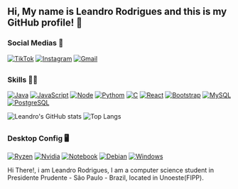## Hi, My name is Leandro Rodrigues and this is my GitHub profile! 👋

### Social Medias 🤳
[![TikTok](https://img.shields.io/badge/TikTok-000000?style=for-the-badge&logo=tiktok&logoColor=69C9D0)](https://www.tiktok.com/@lleandro_rodrigzz)
[![Instagram](https://img.shields.io/badge/Instagram-000000?style=for-the-badge&logo=instagram&logoColor=EE1D52)](https://www.instagram.com/lleandro.rodrigzz/)
[![Gmail](https://img.shields.io/badge/Gmail-000000?style=for-the-badge&logo=gmail&logoColor=D14836)](mailto:leandromarcoscasse@gmail.com)



##

### Skills 🧑‍💻
[![Java](https://img.shields.io/badge/Java-ED8B00?style=for-the-badge&logo=openjdk&logoColor=white)]()
[![JavaScript](https://img.shields.io/badge/JavaScript-F7DF1E?style=for-the-badge&logo=javascript&logoColor=black)]()
[![Node](https://img.shields.io/badge/Node.js-43853D?style=for-the-badge&logo=node.js&logoColor=white)]()
[![Pythom](https://img.shields.io/badge/Python-14354C?style=for-the-badge&logo=python&logoColor=white)]()
[![C](https://img.shields.io/badge/C-00599C?style=for-the-badge&logo=c&logoColor=white)]()
[![React](https://img.shields.io/badge/React-20232A?style=for-the-badge&logo=react&logoColor=61DAFB)]()
[![Bootstrap](https://img.shields.io/badge/Bootstrap-563D7C?style=for-the-badge&logo=bootstrap&logoColor=white)]()
[![MySQL](https://img.shields.io/badge/MySQL-00000F?style=for-the-badge&logo=mysql&logoColor=white)]()
[![PostgreSQL](https://img.shields.io/badge/PostgreSQL-316192?style=for-the-badge&logo=postgresql&logoColor=white)]()

![Leandro's GitHub stats](https://github-readme-stats.vercel.app/api?username=lleandroRodrigzz&show_icons=true&bg_color=0d1117&title_color=03fcb1&text_color=c9d1d9&icon_color=03fcb1&border_color=0095ff)
![Top Langs](https://github-readme-stats.vercel.app/api/top-langs/?username=lleandroRodrigzz&layout=donut&bg_color=0d1117&title_color=03fcb1&text_color=c9d1d9&icon_color=03fcb1&border_color=0095ff)

##

### Desktop Config 🖥️
[![Ryzen](https://img.shields.io/badge/AMD-Ryzen_5_5500-ED1C24?style=for-the-badge&logo=amd&logoColor=red)]()
[![Nvidia](https://img.shields.io/badge/NVIDIA-RTX_2060_SUPER-76B901?style=for-the-badge&logo=nvidia&logoColor=green)]()
[![Notebook](https://img.shields.io/badge/Windows-VAIO_FE15_Intel_Core_i5-0078D6?style=for-the-badge&logo=windows&logoColor=white)]()
[![Debian](https://img.shields.io/badge/Debian-A81D33?style=for-the-badge&logo=debian&logoColor=white)]()
[![Windows](https://img.shields.io/badge/Windows-0078D6?style=for-the-badge&logo=windows&logoColor=white)]()

Hi There!, i am Leandro Rodrigues, I am a computer science student in Presidente Prudente - São Paulo - Brazil, located in Unoeste(FIPP).
